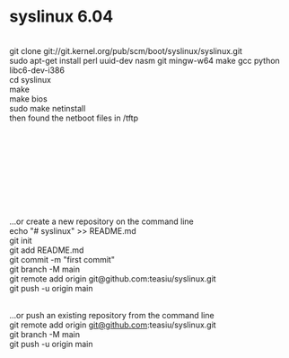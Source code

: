 # syslinux 6.04


<br>git clone git://git.kernel.org/pub/scm/boot/syslinux/syslinux.git
<br>sudo apt-get install perl uuid-dev nasm git mingw-w64 make gcc python libc6-dev-i386
<br>cd syslinux
<br>make
<br>make bios
<br>sudo make netinstall
<br>then found the netboot files in /tftp

<br>
<br>
<br>
<br>
<br>
<br>
<br>
<br>
<br>…or create a new repository on the command line
<br>echo "# syslinux" >> README.md
<br>git init
<br>git add README.md
<br>git commit -m "first commit"
<br>git branch -M main
<br>git remote add origin git@github.com:teasiu/syslinux.git
<br>git push -u origin main
                
<br>…or push an existing repository from the command line
<br>git remote add origin git@github.com:teasiu/syslinux.git
<br>git branch -M main
<br>git push -u origin main
